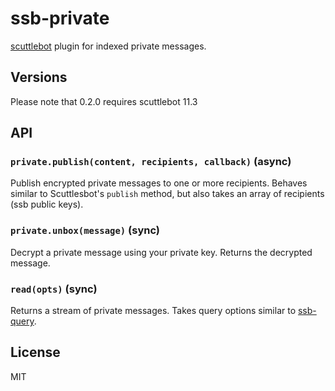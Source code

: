 # ssb-private

[scuttlebot](http://scuttlebutt.nz/) plugin for indexed private messages.

## Versions

Please note that 0.2.0 requires scuttlebot 11.3

## API

### `private.publish(content, recipients, callback)` (async)

Publish encrypted private messages to one or more recipients.  Behaves similar to Scuttlesbot's `publish` method, but also takes an array of recipients (ssb public keys).

### `private.unbox(message)` (sync)

Decrypt a private message using your private key.  Returns the decrypted message.

### `read(opts)` (sync)

Returns a stream of private messages.  Takes query options similar to [ssb-query](https://github.com/dominictarr/ssb-query).

## License

MIT
